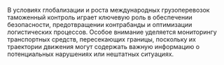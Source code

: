 В условиях глобализации и роста международных грузоперевозок таможенный контроль играет ключевую роль в обеспечении безопасности, предотвращении контрабанды и оптимизации логистических процессов. Особое внимание уделяется мониторингу транспортных средств, пересекающих границы, поскольку их траектории движения могут содержать важную информацию о потенциальных нарушениях или нештатных ситуациях.
